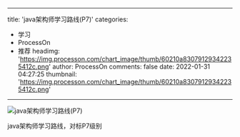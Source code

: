 
---
title: 'java架构师学习路线(P7)'
categories: 
 - 学习
 - ProcessOn
 - 推荐
headimg: 'https://img.processon.com/chart_image/thumb/60210a83079129342235412c.png'
author: ProcessOn
comments: false
date: 2022-01-31 04:27:25
thumbnail: 'https://img.processon.com/chart_image/thumb/60210a83079129342235412c.png'
---

<div>   
<img class="thumb" alt="java架构师学习路线(P7)" src="https://img.processon.com/chart_image/thumb/60210a83079129342235412c.png" referrerpolicy="no-referrer">
<p>java架构师学习路线，对标P7级别</p>  
</div>
            
